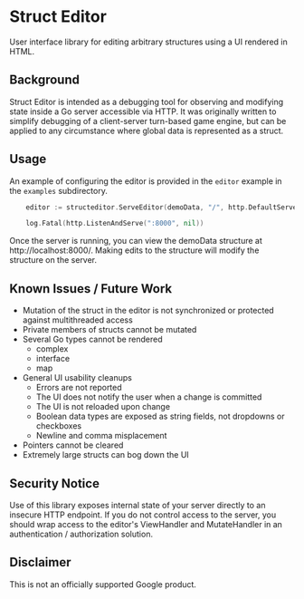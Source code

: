 # Struct Editor

User interface library for editing arbitrary structures using a
UI rendered in HTML.

## Background

Struct Editor is intended as a debugging tool for observing and modifying state
inside a Go server accessible via HTTP. It was originally written to simplify
debugging of a client-server turn-based game engine, but can be applied to any
circumstance where global data is represented as a struct.

## Usage

An example of configuring the editor is provided in the `editor` example in
the `examples` subdirectory.

```go
	editor := structeditor.ServeEditor(demoData, "/", http.DefaultServeMux)

	log.Fatal(http.ListenAndServe(":8000", nil))
```

Once the server is running, you can view the demoData structure at
http://localhost:8000/. Making edits to the structure will modify the structure
on the server.

## Known Issues / Future Work

* Mutation of the struct in the editor is not synchronized or protected against
  multithreaded access
* Private members of structs cannot be mutated
* Several Go types cannot be rendered
    * complex
    * interface
    * map
* General UI usability cleanups
    * Errors are not reported
    * The UI does not notify the user when a change is committed
    * The UI is not reloaded upon change
    * Boolean data types are exposed as string fields, not dropdowns or checkboxes
    * Newline and comma misplacement
* Pointers cannot be cleared
* Extremely large structs can bog down the UI

## Security Notice

Use of this library exposes internal state of your server directly to an
insecure HTTP endpoint. If you do not control access to the server, you should
wrap access to the editor's ViewHandler and MutateHandler in an authentication /
authorization solution.

## Disclaimer

This is not an officially supported Google product.
